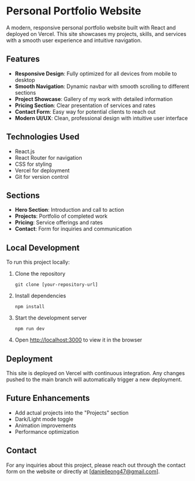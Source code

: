 # Personal Portfolio Website

A modern, responsive personal portfolio website built with React and deployed on Vercel. This site showcases my projects, skills, and services with a smooth user experience and intuitive navigation.

## Features

- **Responsive Design**: Fully optimized for all devices from mobile to desktop
- **Smooth Navigation**: Dynamic navbar with smooth scrolling to different sections
- **Project Showcase**: Gallery of my work with detailed information
- **Pricing Section**: Clear presentation of services and rates
- **Contact Form**: Easy way for potential clients to reach out
- **Modern UI/UX**: Clean, professional design with intuitive user interface

## Technologies Used

- React.js
- React Router for navigation
- CSS for styling
- Vercel for deployment
- Git for version control

## Sections

- **Hero Section**: Introduction and call to action
- **Projects**: Portfolio of completed work
- **Pricing**: Service offerings and rates
- **Contact**: Form for inquiries and communication

## Local Development

To run this project locally:

1. Clone the repository

   ```
   git clone [your-repository-url]
   ```

2. Install dependencies

   ```
   npm install
   ```

3. Start the development server

   ```
   npm run dev
   ```

4. Open [http://localhost:3000](http://localhost:3000) to view it in the browser

## Deployment

This site is deployed on Vercel with continuous integration. Any changes pushed to the main branch will automatically trigger a new deployment.

## Future Enhancements

- Add actual projects into the "Projects" section
- Dark/Light mode toggle
- Animation improvements
- Performance optimization

## Contact

For any inquiries about this project, please reach out through the contact form on the website or directly at [danielleong47@gmail.com].
